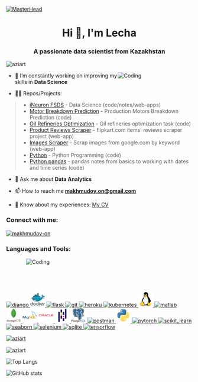 [![MasterHead](https://visme.co/blog/wp-content/uploads/2019/10/animated-presentation-software-header-wide.gif)](https://github.com/aziart)

<h1 align="center">Hi 👋, I'm Lecha</h1>
<h3 align="center">A passionate data scientist from Kazakhstan</h3>

<p align="left"> <img src="https://komarev.com/ghpvc/?username=aziart&label=Profile%20views&color=0e75b6&style=flat" alt="aziart" /> </p>


<img align="right" alt="Coding" width="40%" src="https://media0.giphy.com/media/qgQUggAC3Pfv687qPC/giphy.gif">  



- 🔭 I’m constantly working on improving my skills in **Data Science**

- 👨‍💻 Repos/Projects:

>  - [iNeuron FSDS](https://github.com/aziart/fsds) - Data Science (code/notes/web-apps)
>  - [Motor Breakdown Prediction](https://github.com/aziart/motor-breakdown-prediction) - Production Motors Breakdown Prediction (code)
>  - [Oil Refineries Optimization](https://github.com/aziart/proj-oil-refineries) - Oil refineries optimization task (code)  
>  - [Product Reviews Scraper](https://github.com/aziart/proj-reviews-scraper) - flipkart.com items' reviews scraper project (web-app)  
>  - [Images Scraper](https://github.com/aziart/proj-images-scraper) - Scrap images from google.com by keyword (web-app)  
>  - [Python](https://github.com/aziart/udemy-python-fzth) - Python Programming (code)  
>  - [Python pandas](https://github.com/aziart/python-pandas) - pandas notes from basics to working with dates and time series (code)  
<!--
>  - [Statistics](https://github.com/aziart/stats) - Statistics Notes (private)  
>  - [DataTalks Machine Learning Notes](https://github.com/aziart/mlzoomcamp) - Machine Learning (private)  
-->

- 💬 Ask me about **Data Analytics**

- 📫 How to reach me **makhmudov.on@gmail.com**

- 📄 Know about my experiences: [My CV](https://github.com/aziart/aziart/blob/main/LECHA%20MAKHMUDOV%20ic.pdf)

<h3 align="left">Connect with me:</h3>

<p align="left">
<a href="https://linkedin.com/in/makhmudov-on" target="blank"><img align="center" src="https://raw.githubusercontent.com/rahuldkjain/github-profile-readme-generator/master/src/images/icons/Social/linked-in-alt.svg" alt="makhmudov-on" height="30" width="40" /></a>
</p>

<h3 align="left">Languages and Tools:</h3>

<img align="right" height="90" alt="Coding" width="450" src="https://datanatives.io/wp-content/uploads/2022/06/GtG_small_banner_2.gif">

<p align="left"> <a href="https://www.djangoproject.com/" target="_blank" rel="noreferrer"> <img src="https://cdn.worldvectorlogo.com/logos/django.svg" alt="django" width="40" height="40"/> </a> <a href="https://www.docker.com/" target="_blank" rel="noreferrer"> <img src="https://raw.githubusercontent.com/devicons/devicon/master/icons/docker/docker-original-wordmark.svg" alt="docker" width="40" height="40"/> </a> <a href="https://flask.palletsprojects.com/" target="_blank" rel="noreferrer"> <img src="https://www.vectorlogo.zone/logos/pocoo_flask/pocoo_flask-icon.svg" alt="flask" width="40" height="40"/> </a> <a href="https://git-scm.com/" target="_blank" rel="noreferrer"> <img src="https://www.vectorlogo.zone/logos/git-scm/git-scm-icon.svg" alt="git" width="40" height="40"/> </a> <a href="https://heroku.com" target="_blank" rel="noreferrer"> <img src="https://www.vectorlogo.zone/logos/heroku/heroku-icon.svg" alt="heroku" width="40" height="40"/> </a> <a href="https://kubernetes.io" target="_blank" rel="noreferrer"> <img src="https://www.vectorlogo.zone/logos/kubernetes/kubernetes-icon.svg" alt="kubernetes" width="40" height="40"/> </a> <a href="https://www.linux.org/" target="_blank" rel="noreferrer"> <img src="https://raw.githubusercontent.com/devicons/devicon/master/icons/linux/linux-original.svg" alt="linux" width="40" height="40"/> </a> <a href="https://www.mathworks.com/" target="_blank" rel="noreferrer"> <img src="https://upload.wikimedia.org/wikipedia/commons/2/21/Matlab_Logo.png" alt="matlab" width="40" height="40"/> </a> <a href="https://www.mongodb.com/" target="_blank" rel="noreferrer"> <img src="https://raw.githubusercontent.com/devicons/devicon/master/icons/mongodb/mongodb-original-wordmark.svg" alt="mongodb" width="40" height="40"/> </a> <a href="https://www.mysql.com/" target="_blank" rel="noreferrer"> <img src="https://raw.githubusercontent.com/devicons/devicon/master/icons/mysql/mysql-original-wordmark.svg" alt="mysql" width="40" height="40"/> </a> <a href="https://www.oracle.com/" target="_blank" rel="noreferrer"> <img src="https://raw.githubusercontent.com/devicons/devicon/master/icons/oracle/oracle-original.svg" alt="oracle" width="40" height="40"/> </a> <a href="https://pandas.pydata.org/" target="_blank" rel="noreferrer"> <img src="https://raw.githubusercontent.com/devicons/devicon/2ae2a900d2f041da66e950e4d48052658d850630/icons/pandas/pandas-original.svg" alt="pandas" width="40" height="40"/> </a> <a href="https://www.postgresql.org" target="_blank" rel="noreferrer"> <img src="https://raw.githubusercontent.com/devicons/devicon/master/icons/postgresql/postgresql-original-wordmark.svg" alt="postgresql" width="40" height="40"/> </a> <a href="https://postman.com" target="_blank" rel="noreferrer"> <img src="https://www.vectorlogo.zone/logos/getpostman/getpostman-icon.svg" alt="postman" width="40" height="40"/> </a> <a href="https://www.python.org" target="_blank" rel="noreferrer"> <img src="https://raw.githubusercontent.com/devicons/devicon/master/icons/python/python-original.svg" alt="python" width="40" height="40"/> </a> <a href="https://pytorch.org/" target="_blank" rel="noreferrer"> <img src="https://www.vectorlogo.zone/logos/pytorch/pytorch-icon.svg" alt="pytorch" width="40" height="40"/> </a> <a href="https://scikit-learn.org/" target="_blank" rel="noreferrer"> <img src="https://upload.wikimedia.org/wikipedia/commons/0/05/Scikit_learn_logo_small.svg" alt="scikit_learn" width="40" height="40"/> </a> <a href="https://seaborn.pydata.org/" target="_blank" rel="noreferrer"> <img src="https://seaborn.pydata.org/_images/logo-mark-lightbg.svg" alt="seaborn" width="40" height="40"/> </a> <a href="https://www.selenium.dev" target="_blank" rel="noreferrer"> <img src="https://raw.githubusercontent.com/detain/svg-logos/780f25886640cef088af994181646db2f6b1a3f8/svg/selenium-logo.svg" alt="selenium" width="40" height="40"/> </a> <a href="https://www.sqlite.org/" target="_blank" rel="noreferrer"> <img src="https://www.vectorlogo.zone/logos/sqlite/sqlite-icon.svg" alt="sqlite" width="40" height="40"/> </a> <a href="https://www.tensorflow.org" target="_blank" rel="noreferrer"> <img src="https://www.vectorlogo.zone/logos/tensorflow/tensorflow-icon.svg" alt="tensorflow" width="40" height="40"/> </a> </p>

<p align="left"> <a href="https://github.com/ryo-ma/github-profile-trophy"><img src="https://github-profile-trophy.vercel.app/?username=aziart" alt="aziart" /></a> </p>

<p><img align="center" src="https://github-readme-streak-stats.herokuapp.com/?user=aziart&" alt="aziart" /></p>

![Top Langs](https://github-readme-stats.vercel.app/api/top-langs/?username=aziart\&hide_progress=true)

![GitHub stats](https://github-readme-stats.vercel.app/api/?username=aziart\&show_icons=true\&title_color=fff\&icon_color=79ff97\&text_color=9f9f9f\&bg_color=151515\&rank_icon=github)


<!--
**aziart/aziart** is a ✨ _special_ ✨ repository because its `README.md` (this file) appears on your GitHub profile.

Here are some ideas to get you started:

- 🔭 I’m currently working on ...
- 🌱 I’m currently learning ...
- 👯 I’m looking to collaborate on ...
- 🤔 I’m looking for help with ...
- 💬 Ask me about ...
- 📫 How to reach me: ...
- 😄 Pronouns: ...
- ⚡ Fun fact: ...
-->
